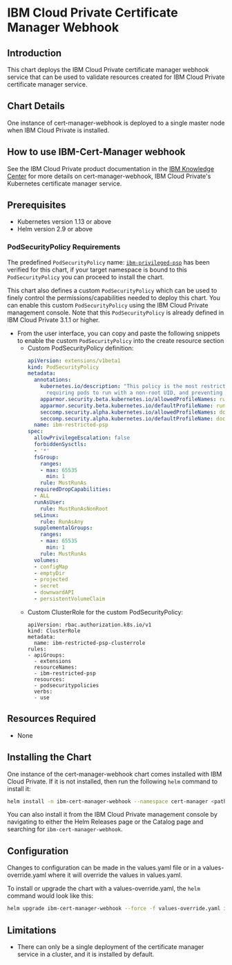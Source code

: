 # IBM Cloud Private Certificate Manager Webhook

## Introduction
This chart deploys the IBM Cloud Private certificate manager webhook service that can be used to validate resources created for IBM Cloud Private certificate manager service.

## Chart Details
One instance of cert-manager-webhook is deployed to a single master node when IBM Cloud Private is installed.

## How to use IBM-Cert-Manager webhook
See the IBM Cloud Private product documentation in the [IBM Knowledge Center](https://www.ibm.com/support/knowledgecenter/) for more details on cert-manager-webhook, IBM Cloud Private's Kubernetes certificate manager service.

## Prerequisites
* Kubernetes version 1.13 or above
* Helm version 2.9 or above

### PodSecurityPolicy Requirements
The predefined `PodSecurityPolicy` name: [`ibm-privileged-psp`](https://ibm.biz/cpkspec-psp) has been verified for this chart, if your target namespace is bound to this `PodSecurityPolicy` you can proceed to install the chart.

This chart also defines a custom `PodSecurityPolicy` which can be used to finely control the permissions/capabilities needed to deploy this chart. You can enable this custom `PodSecurityPolicy` using the IBM Cloud Private management console. Note that this `PodSecurityPolicy` is already defined in IBM Cloud Private 3.1.1 or higher.

- From the user interface, you can copy and paste the following snippets to enable the custom `PodSecurityPolicy` into the create resource section
  - Custom PodSecurityPolicy definition:
    ```yaml
    apiVersion: extensions/v1beta1
    kind: PodSecurityPolicy
    metadata:
      annotations:
        kubernetes.io/description: "This policy is the most restrictive,
          requiring pods to run with a non-root UID, and preventing pods from accessing the host."
        apparmor.security.beta.kubernetes.io/allowedProfileNames: runtime/default
        apparmor.security.beta.kubernetes.io/defaultProfileName: runtime/default
        seccomp.security.alpha.kubernetes.io/allowedProfileNames: docker/default
        seccomp.security.alpha.kubernetes.io/defaultProfileName: docker/default
      name: ibm-restricted-psp
    spec:
      allowPrivilegeEscalation: false
      forbiddenSysctls:
      - '*'
      fsGroup:
        ranges:
        - max: 65535
          min: 1
        rule: MustRunAs
      requiredDropCapabilities:
      - ALL
      runAsUser:
        rule: MustRunAsNonRoot
      seLinux:
        rule: RunAsAny
      supplementalGroups:
        ranges:
        - max: 65535
          min: 1
        rule: MustRunAs
      volumes:
      - configMap
      - emptyDir
      - projected
      - secret
      - downwardAPI
      - persistentVolumeClaim
    ```
  - Custom ClusterRole for the custom PodSecurityPolicy:
    ```
    apiVersion: rbac.authorization.k8s.io/v1
    kind: ClusterRole
    metadata:
      name: ibm-restricted-psp-clusterrole
    rules:
    - apiGroups:
      - extensions
      resourceNames:
      - ibm-restricted-psp
      resources:
      - podsecuritypolicies
      verbs:
      - use
    ```

## Resources Required
* None

## Installing the Chart
One instance of the cert-manager-webhook chart comes installed with IBM Cloud Private. If it is not installed, then run the following `helm` command to install it:

```bash
helm install -n ibm-cert-manager-webhook --namespace cert-manager <path to chart>/ibm-cert-manager-webhook --tls
```

You can also install it from the IBM Cloud Private management console by navigating to either the Helm Releases page or the Catalog page and searching for `ibm-cert-manager-webhook`. 

## Configuration
Changes to configuration can be made in the values.yaml file or in a values-override.yaml where it will override the values in values.yaml.

To install or upgrade the chart with a values-override.yaml, the `helm` command would look like this:
```bash
helm upgrade ibm-cert-manager-webhook --force -f values-override.yaml ibm-cert-manager-webhook-chart --tls
```

## Limitations
* There can only be a single deployment of the certificate manager service in a cluster, and it is installed by default.
